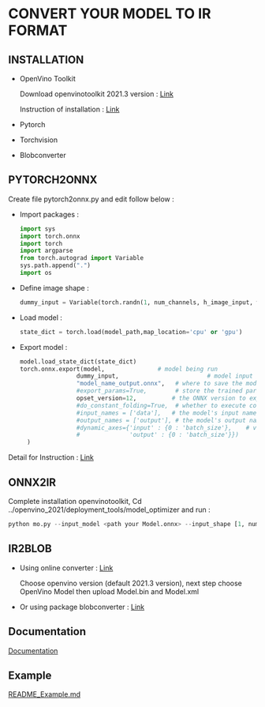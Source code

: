 # CONVERT YOUR MODEL TO IR FORMAT

## INSTALLATION
- OpenVino Toolkit 

  Download openvinotoolkit 2021.3 version : [Link](https://registrationcenter-download.intel.com/akdlm/irc_nas/17662/l_openvino_toolkit_p_2021.3.394.tgz)

  Instruction of installation : [Link](https://docs.openvinotoolkit.org/latest/installation_guides.html)
- Pytorch  
- Torchvision
- Blobconverter

## PYTORCH2ONNX

Create file pytorch2onnx.py and edit follow below :

- Import packages :
  ```python
  import sys
  import torch.onnx
  import torch
  import argparse
  from torch.autograd import Variable
  sys.path.append(".")
  import os
  ```

- Define image shape :

    ```python 
    dummy_input = Variable(torch.randn(1, num_channels, h_image_input, w_image_input))
    ```

- Load model :

  ```python 
  state_dict = torch.load(model_path,map_location='cpu' or 'gpu')
  ```

- Export model :

  ```python
  model.load_state_dict(state_dict)
  torch.onnx.export(model,               # model being run
                  dummy_input,                         # model input (or a tuple for multiple inputs)
                  "model_name_output.onnx",   # where to save the model (can be a file or file-like object)
                  #export_params=True,        # store the trained parameter weights inside the model file
                  opset_version=12,          # the ONNX version to export the model to
                  #do_constant_folding=True,  # whether to execute constant folding for optimization
                  #input_names = ['data'],   # the model's input names
                  #output_names = ['output'], # the model's output names
                  #dynamic_axes={'input' : {0 : 'batch_size'},    # variable length axes
                  #              'output' : {0 : 'batch_size'}})
    )
  ```

Detail for Instruction : [Link](https://pytorch.org/docs/stable/onnx.html#id2)

## ONNX2IR

Complete installation openvinotoolkit, Cd ../openvino_2021/deployment_tools/model_optimizer and run :

  ```python    
  python mo.py --input_model <path your Model.onnx> --input_shape [1, num_channels, h_image_input, w_image_input] --output_dir <path folder for your Model.bin and Model.xml>
  ```

## IR2BLOB

- Using online converter : [Link](http://luxonis.com:8080/)

  Choose openvino version (default 2021.3 version), next step choose OpenVino Model then upload Model.bin and Model.xml

- Or using package blobconverter : [Link](https://pypi.org/project/blobconverter/)

## Documentation

[Documentation](https://linktodocumentation)

## Example

[README_Example.md](./README_Example.md)
